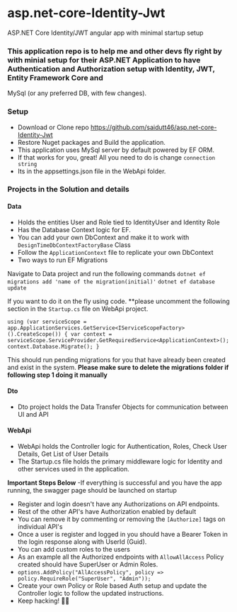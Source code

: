 # asp.net-core-Identity-Jwt
ASP.NET Core Identity/JWT angular app with minimal startup setup

### This application repo is to help me and other devs fly right by with minial setup for their ASP.NET Application to have Authentication and Authorization setup with Identity, JWT, Entity Framework Core and
MySql (or any preferred DB, with few changes).

### Setup

- Download or Clone repo https://github.com/saidutt46/asp.net-core-Identity-Jwt
- Restore Nuget packages and Build the application.
- This application uses MySql server by default powered by EF ORM.
- If that works for you, great! All you need to do is change `connection string`
- Its in the appsettings.json file in the WebApi folder.

### Projects in the Solution and details

#### Data 
- Holds the entities User and Role tied to IdentityUser and Identity Role
- Has the Database Context logic for EF.
- You can add your own DbContext and make it to work with `DesignTimeDbContextFactoryBase` Class
- Follow the `ApplicationContext` file to replicate your own DbContext
- Two ways to run EF Migrations
 
Navigate to Data project and run the following commands
`dotnet ef migrations add 'name of the migration(initial)'`
`dotnet ef database update`

If you want to do it on the fly using code.
**please uncomment the following section in the `Startup.cs` file on WebApi project.

`using (var serviceScope = app.ApplicationServices.GetService<IServiceScopeFactory>().CreateScope())
  {
      var context = serviceScope.ServiceProvider.GetRequiredService<ApplicationContext>();
      context.Database.Migrate();
  }`

This should run pending migrations for you that have already been created and exist in the system.
**Please make sure to delete the migrations folder if following step 1 doing it manually**


#### Dto
- Dto project holds the Data Transfer Objects for communication between UI and API

#### WebApi
- WebApi holds the Controller logic for Authentication, Roles, Check User Details, Get List of User Details
- The Startup.cs file holds the primary middleware logic for Identity and other services used in the application.

**Important Steps Below**
-If everything is successful and you have the app running, the swagger page should be launched on startup
- Register and login doesn't have any Authorizations on API endpoints.
- Rest of the other API's have Authorization enabled by default
- You can remove it by commenting or removing the `[Authorize]` tags on individual API's
- Once a user is register and logged in you should have a Bearer Token in the login response along with UserId (Guid).
- You can add custom roles to the users
- As an example all the Authorized endpoints with `AllowAllAccess` Policy created should have SuperUser or Admin Roles.
- `options.AddPolicy("AllAccessPolicy", policy => policy.RequireRole("SuperUser", "Admin"));`
- Create your own Policy or Role based Auth setup and update the Controller logic to follow the updated instructions.
- Keep hacking! 🧑‍💻
